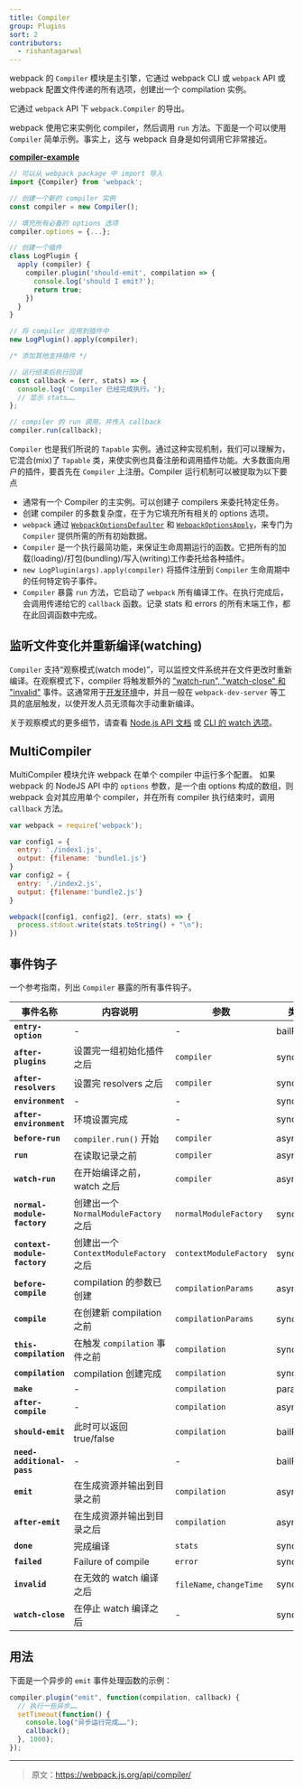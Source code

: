```yaml
---
title: Compiler
group: Plugins
sort: 2
contributors:
  - rishantagarwal
---
```


webpack 的 `Compiler` 模块是主引擎，它通过 webpack CLI 或 `webpack` API 或 webpack 配置文件传递的所有选项，创建出一个 compilation 实例。

它通过 `webpack` API 下 `webpack.Compiler` 的导出。

webpack 使用它来实例化 compiler，然后调用 `run` 方法。下面是一个可以使用 `Compiler` 简单示例。事实上，这与 webpack 自身是如何调用它非常接近。

[__compiler-example__](https://github.com/pksjce/webpack-internal-examples/tree/master/compiler-example)

```javascript
// 可以从 webpack package 中 import 导入
import {Compiler} from 'webpack';

// 创建一个新的 compiler 实例
const compiler = new Compiler();

// 填充所有必备的 options 选项
compiler.options = {...};

// 创建一个插件
class LogPlugin {
  apply (compiler) {
    compiler.plugin('should-emit', compilation => {
      console.log('should I emit?');
      return true;
    })
  }
}

// 将 compiler 应用到插件中
new LogPlugin().apply(compiler);

/* 添加其他支持插件 */

// 运行结束后执行回调
const callback = (err, stats) => {
  console.log('Compiler 已经完成执行。');
  // 显示 stats……
};

// compiler 的 run 调用，并传入 callback
compiler.run(callback);
```

`Compiler` 也是我们所说的 `Tapable` 实例。通过这种实现机制，我们可以理解为，它混合(mix)了 `Tapable` 类，来使实例也具备注册和调用插件功能。大多数面向用户的插件，要首先在 `Compiler` 上注册。Compiler 运行机制可以被提取为以下要点

- 通常有一个 Compiler 的主实例。可以创建子 compilers 来委托特定任务。
- 创建 compiler 的多数复杂度，在于为它填充所有相关的 options 选项。
- `webpack` 通过 [`WebpackOptionsDefaulter`](https://github.com/webpack/webpack/blob/master/lib/WebpackOptionsDefaulter.js) 和 [`WebpackOptionsApply`](https://github.com/webpack/webpack/blob/master/lib/WebpackOptionsApply.js)，来专门为 `Compiler` 提供所需的所有初始数据。
- `Compiler` 是一个执行最简功能，来保证生命周期运行的函数。它把所有的加载(loading)/打包(bundling)/写入(writing)工作委托给各种插件。
- `new LogPlugin(args).apply(compiler)` 将插件注册到 `Compiler` 生命周期中的任何特定钩子事件。
- `Compiler` 暴露 `run` 方法，它启动了 `webpack` 所有编译工作。在执行完成后，会调用传递给它的 `callback` 函数。记录 stats 和 errors 的所有末端工作，都在此回调函数中完成。


## 监听文件变化并重新编译(watching)

`Compiler` 支持“观察模式(watch mode)”，可以监控文件系统并在文件更改时重新编译。在观察模式下，compiler 将触发额外的 ["watch-run", "watch-close" 和 "invalid"](#事件钩子) 事件。这通常用于[开发环境](/guides/development)中，并且一般在 `webpack-dev-server` 等工具的底层触发，以使开发人员无须每次手动重新编译。

关于观察模式的更多细节，请查看 [Node.js API 文档](/api/node/#watching) 或 [CLI 的 watch 选项](/api/cli/#watch-options)。


## MultiCompiler

MultiCompiler 模块允许 webpack 在单个 compiler 中运行多个配置。
如果 webpack 的 NodeJS API 中的 `options` 参数，是一个由 options 构成的数组，则 webpack 会对其应用单个 compiler，并在所有 compiler 执行结束时，调用 `callback` 方法。

```javascript
var webpack = require('webpack');

var config1 = {
  entry: './index1.js',
  output: {filename: 'bundle1.js'}
}
var config2 = {
  entry: './index2.js',
  output: {filename:'bundle2.js'}
}

webpack([config1, config2], (err, stats) => {
  process.stdout.write(stats.toString() + "\n");
})
```


## 事件钩子

一个参考指南，列出 `Compiler` 暴露的所有事件钩子。

事件名称                    | 内容说明                                  | 参数                    | 类型
----------------------------- | --------------------------------------- | ------------------------- | ----------
__`entry-option`__            | -                                       | -                         | bailResult
__`after-plugins`__           | 设置完一组初始化插件之后 | `compiler`                | sync
__`after-resolvers`__         | 设置完 resolvers 之后          | `compiler`                | sync
__`environment`__             | -                                       | -                         | sync
__`after-environment`__       | 环境设置完成              | -                         | sync
__`before-run`__              | `compiler.run()` 开始                 | `compiler`                | async
__`run`__                     | 在读取记录之前                  | `compiler`                | async
__`watch-run`__               | 在开始编译之前，watch 之后 | `compiler`                | async
__`normal-module-factory`__   | 创建出一个 `NormalModuleFactory` 之后  | `normalModuleFactory`     | sync
__`context-module-factory`__  | 创建出一个 `ContextModuleFactory` 之后 | `contextModuleFactory`    | sync
__`before-compile`__          | compilation 的参数已创建          | `compilationParams`       | async
__`compile`__                 | 在创建新 compilation 之前         | `compilationParams`       | sync
__`this-compilation`__        | 在触发 `compilation` 事件之前     | `compilation`             | sync
__`compilation`__             | compilation 创建完成          | `compilation`             | sync
__`make`__                    | -                                       | `compilation`             | parallel
__`after-compile`__           | -                                       | `compilation`             | async
__`should-emit`__             | 此时可以返回 true/false     | `compilation`             | bailResult
__`need-additional-pass`__    | -                                       | -                         | bailResult
__`emit`__                    | 在生成资源并输出到目录之前    | `compilation`             | async
__`after-emit`__              | 在生成资源并输出到目录之后    | `compilation`             | async
__`done`__                    | 完成编译                   | `stats`                   | sync
__`failed`__                  | Failure of compile                      | `error`                   | sync
__`invalid`__                 | 在无效的 watch 编译之后      | `fileName`, `changeTime`  | sync
__`watch-close`__             | 在停止 watch 编译之后          | -                         | sync


## 用法

下面是一个异步的 `emit` 事件处理函数的示例：

```javascript
compiler.plugin("emit", function(compilation, callback) {
  // 执行一些异步……
  setTimeout(function() {
    console.log("异步运行完成……");
    callback();
  }, 1000);
});
```

***

> 原文：https://webpack.js.org/api/compiler/
